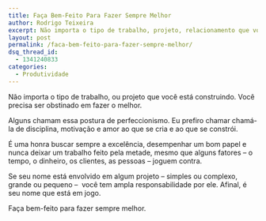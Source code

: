 ```yaml
---
title: Faça Bem-Feito Para Fazer Sempre Melhor
author: Rodrigo Teixeira
excerpt: Não importa o tipo de trabalho, projeto, relacionamento que você está construindo. Você precisa ser obstinado em fazer o melhor.
layout: post
permalink: /faca-bem-feito-para-fazer-sempre-melhor/
dsq_thread_id:
  - 1341240833
categories:
  - Produtividade
---
```

Não importa o tipo de trabalho, ou projeto que você está construindo. Você precisa ser obstinado em fazer o melhor.

Alguns chamam essa postura de perfeccionismo. Eu prefiro chamar chamá-la de disciplina, motivação e amor ao que se cria e ao que se constrói.

É uma honra buscar sempre a excelência, desempenhar um bom papel e nunca deixar um trabalho feito pela metade, mesmo que alguns fatores &#8211; o tempo, o dinheiro, os clientes, as pessoas &#8211; joguem contra.

Se seu nome está envolvido em algum projeto &#8211; simples ou complexo, grande ou pequeno &#8211;  você tem ampla responsabilidade por ele. Afinal, é seu nome que está em jogo.

Faça bem-feito para fazer sempre melhor.
